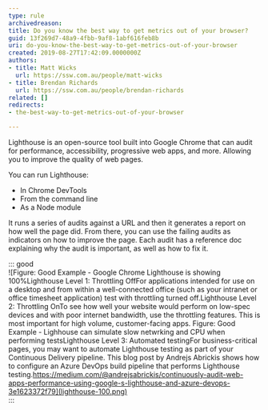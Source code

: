 ```yaml
---
type: rule
archivedreason: 
title: Do you know the best way to get metrics out of your browser?
guid: 13f269d7-48a9-4fbb-9af8-1abf616feb8b
uri: do-you-know-the-best-way-to-get-metrics-out-of-your-browser
created: 2019-08-27T17:42:09.0000000Z
authors:
- title: Matt Wicks
  url: https://ssw.com.au/people/matt-wicks
- title: Brendan Richards
  url: https://ssw.com.au/people/brendan-richards
related: []
redirects:
- the-best-way-to-get-metrics-out-of-your-browser

---
```


Lighthouse is an open-source tool built into Google Chrome that can audit for performance, accessibility, progressive web apps, and more. Allowing you to improve the quality of web pages.

<!--endintro-->

You can run Lighthouse:

* In Chrome DevTools
* From the command line
* As a Node module


It runs a series of audits against a URL and then it generates a report on how well the page did. From there, you can use the failing audits as indicators on how to improve the page. Each audit has a reference doc explaining why the audit is important, as well as how to fix it.


::: good  
![Figure: Good Example - Google Chrome Lighthouse is showing 100%Lighthouse Level 1: Throttling OffFor applications intended for use on a desktop and from within a well-connected office (such as your intranet or office timesheet application) test with throttling turned off.Lighthouse Level 2: Throttling OnTo see how well your website would perform on low-spec devices and with poor internet bandwidth, use the throttling features. This is most important for high volume, customer-facing apps. Figure: Good Example - Lighhouse can simulate slow netwrking and CPU when performing testsLighthouse Level 3: Automated testingFor business-critical pages, you may want to automate Lighthouse testing as part of your Continuous Delivery pipeline. This blog post by Andrejs Abrickis shows how to configure an Azure DevOps build pipeline that performs Lighthouse testing.https://medium.com/@andrejsabrickis/continuously-audit-web-apps-performance-using-google-s-lighthouse-and-azure-devops-3e1623372f79](lighthouse-100.png)  
:::
